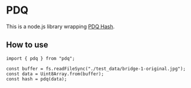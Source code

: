 # PDQ

This is a node.js library wrapping [PDQ Hash](https://github.com/darwinium-com/pdqhash/tree/main).

## How to use

```
import { pdq } from "pdq";

const buffer = fs.readFileSync("./test_data/bridge-1-original.jpg");
const data = Uint8Array.from(buffer);
const hash = pdq(data);
```

